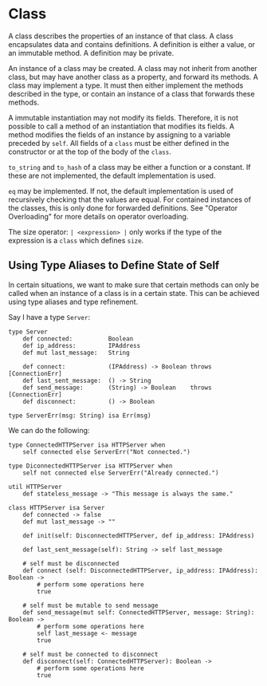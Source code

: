 # Class

A class describes the properties of an instance of that class. A class encapsulates data and contains definitions. A 
definition is either a value, or an immutable method. A definition may be private.

An instance of a class may be created. A class may not inherit from another class, but may have another class as a 
property, and forward its methods. A class may implement a type. It must then either implement the methods described in
the type, or contain an instance of a class that forwards these methods.

A immutable instantiation may not modify its fields. Therefore, it is not possible to call a method of an instantiation 
that modifies its fields. A method modifies the fields of an instance by assigning to a variable preceded by `self`. 
All fields of a `class` must be either defined in the constructor or at the top of the body of the `class`.

`to_string` and `to_hash` of a class may be either a function or a constant. If these are not implemented, the default
implementation is used.

`eq` may be implemented. If not, the default implementation is used of recursively checking that the values are equal.
For contained instances of the classes, this is only done for forwarded definitions. See "Operator Overloading" for more
details on operator overloading.

The size operator: `| <expression> |` only works if the type of the expression is a `class` which defines `size`.

## Using Type Aliases to Define State of Self

In certain situations, we want to make sure that certain methods can only be called when an instance of a class is in a
certain state. This can be achieved using type aliases and type refinement.

Say I have a type `Server`:

    type Server 
        def connected:          Boolean
        def ip_address:         IPAddress
        def mut last_message:   String
        
        def connect:            (IPAddress) -> Boolean throws [ConnectionErr]
        def last_sent_message:  () -> String
        def send_message:       (String) -> Boolean    throws [ConnectionErr]
        def disconnect:         () -> Boolean
        
    type ServerErr(msg: String) isa Err(msg)

We can do the following:

    type ConnectedHTTPServer isa HTTPServer when
        self connected else ServerErr("Not connected.")
        
    type DiconnectedHTTPServer isa HTTPServer when
        self not connected else ServerErr("Already connected.")
        
    util HTTPServer
        def stateless_message -> "This message is always the same."
        
    class HTTPServer isa Server
        def connected -> false
        def mut last_message -> ""
        
        def init(self: DisconnectedHTTPServer, def ip_address: IPAddress)
        
        def last_sent_message(self): String -> self last_message
        
        # self must be disconnected
        def connect (self: DisconnectedHTTPServer, ip_address: IPAddress): Boolean ->
            # perform some operations here
            true
            
        # self must be mutable to send message
        def send_message(mut self: ConnectedHTTPServer, message: String): Boolean ->
            # perform some operations here
            self last_message <- message
            true
            
        # self must be connected to disconnect
        def disconnect(self: ConnectedHTTPServer): Boolean ->
            # perform some operations here
            true
